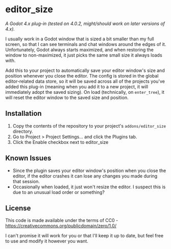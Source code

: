 # editor_size

*A Godot 4.x plug-in (tested on 4.0.2, might/should work on later versions of 4.x).*

I usually work in a Godot window that is sized a bit smaller than my full screen, so that I can see terminals and chat windows around the edges of it. Unfortunately, Godot always starts maximized, and when restoring the window to non-maximized, it just picks the same small size it always loads with.

Add this to your project to automatically save your editor window's size and position whenever you close the editor. The config is stored in the global editor-related data store, so it will be saved across all of the projects you've added this plug-in (meaning when you add it to a new project, it will immediately adopt the saved sizing). On load (technically, on `enter_tree`), it will reset the editor window to the saved size and position.

## Installation 

1. Copy the contents of the repository to your project's `addons/editor_size` directory.
2. Go to Project > Project Settings... and click the Plugins tab.
3. Click the Enable checkbox next to editor_size

## Known Issues

- Since the plugin saves your editor window's position when you close the editor, if the editor crashes it can lose any changes you made during that session.
- Occasionally when loaded, it just won't resize the editor. I suspect this is due to an unusual load order or something?

## License

This code is made available under the terms of CC0 - https://creativecommons.org/publicdomain/zero/1.0/

I can't promise it will work for you or that I'll keep it up to date, but feel free to use and modify it however you want.